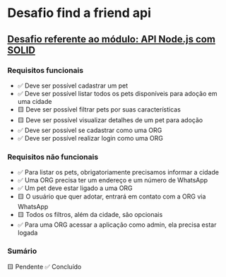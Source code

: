 # Desafio find a friend api

## [Desafio referente ao módulo: API Node.js com SOLID](https://efficient-sloth-d85.notion.site/Desafio-03-0b927eb32dbd4f21ab40224ffdf6cf19#b932fdc8ace240568a620ac4dc4c82e5)

### Requisitos funcionais

- ✅ Deve ser possível cadastrar um pet
- ✅ Deve ser possível listar todos os pets disponíveis para adoção em uma cidade
- 🟨 Deve ser possível filtrar pets por suas características
- 🟨 Deve ser possível visualizar detalhes de um pet para adoção
- ✅ Deve ser possível se cadastrar como uma ORG
- ✅ Deve ser possível realizar login como uma ORG


### Requisitos não funcionais

- ✅ Para listar os pets, obrigatoriamente precisamos informar a cidade
- ✅ Uma ORG precisa ter um endereço e um número de WhatsApp
- ✅ Um pet deve estar ligado a uma ORG
- 🟨 O usuário que quer adotar, entrará em contato com a ORG via WhatsApp
- 🟨 Todos os filtros, além da cidade, são opcionais
- ✅ Para uma ORG acessar a aplicação como admin, ela precisa estar logada

### Sumário
🟨 Pendente
✅ Concluído